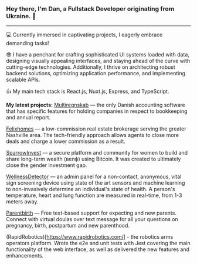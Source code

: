 ### Hey there, I'm Dan, a Fullstack Developer originating from Ukraine. 👋
---

💻 Currently immersed in captivating projects, I eagerly embrace demanding tasks!

😎 I have a penchant for crafting sophisticated UI systems loaded with data, designing visually appealing interfaces, and staying ahead of the curve with cutting-edge technologies. Additionally, I thrive on architecting robust backend solutions, optimizing application performance, and implementing scalable APIs.

👍 My main tech stack is React.js, Nuxt.js, Express, and TypeScript.

**My latest projects:**
[Multiregnskab](https://www.multiregnskab.dk/en) — the only Danish accounting software that has specific features for holding companies in respect to bookkeeping and annual report.

[Felixhomes](https://www.felixhomes.com/) — a low-commission real estate brokerage serving the greater Nashville area. The tech-friendly approach allows agents to close more deals and charge a lower commission as a result.

[SparrowInvest](https://www.joinsparrow.co/) — a secure platform and community for women to build and share long-term wealth (велф) using Bitcoin. It was created to ultimately close the gender investment gap.

[WellnessDetector](http://www.argyle-design.com/) — an admin panel for a non-contact, anonymous, vital sign screening device using state of the art sensors and machine learning to non-invasively determine an individual's state of health. A person's temperature, heart and lung function are measured in real-time, from 1-3 meters away.

[Parentbirth](https://www.parentbirth.com/) — Free text-based support for expecting and new parents. Connect with virtual doulas over text message for all your questions on pregnancy, birth, postpartum and new parenthood.

(RapidRobotics)[https://www.rapidrobotics.com/] - the robotics arms operators platform. Wrote the e2e and unit tests with Jest covering the main functionality of the web interface, as well as delivered the new features and enhancements.

<!--


Here are some ideas to get you started:

- 🔭 I’m currently working on ...
- 🌱 I’m currently learning ...
- 👯 I’m looking to collaborate on ...
- 🤔 I’m looking for help with ...
- 💬 Ask me about ...
- 📫 How to reach me: ...
- 😄 Pronouns: ...
- ⚡ Fun fact: ...
-->
